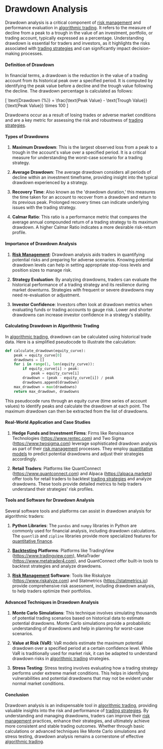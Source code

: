 # Drawdown Analysis

Drawdown analysis is a critical component of [risk management](../r/risk_management.md) and performance evaluation in [algorithmic trading](../a/algorithmic_trading.md). It refers to the measure of decline from a peak to a trough in the value of an investment, portfolio, or trading account, typically expressed as a percentage. Understanding drawdown is essential for traders and investors, as it highlights the risks associated with [trading strategies](../t/trading_strategies.md) and can significantly impact decision-making processes.

#### Definition of Drawdown

In financial terms, a drawdown is the reduction in the value of a trading account from its historical peak over a specified period. It is computed by identifying the peak value before a decline and the trough value following the decline. The drawdown percentage is calculated as follows:

\[ \text{Drawdown (\%)} = \frac{\text{Peak Value} - \text{Trough Value}}{\text{Peak Value}} \times 100 \]

Drawdowns occur as a result of losing trades or adverse market conditions and are a key metric for assessing the risk and robustness of [trading strategies](../t/trading_strategies.md).

#### Types of Drawdowns

1. **Maximum Drawdown**: This is the largest observed loss from a peak to a trough in the account's value over a specified period. It is a critical measure for understanding the worst-case scenario for a trading strategy.

2. **Average Drawdown**: The average drawdown considers all periods of decline within an investment timeframe, providing insight into the typical drawdown experienced by a strategy.

3. **Recovery Time**: Also known as the 'drawdown duration,' this measures the time taken for an account to recover from a drawdown and return to its previous peak. Prolonged recovery times can indicate underlying issues with the trading strategy.

4. **Calmar Ratio**: This ratio is a performance metric that compares the average annual compounded return of a trading strategy to its maximum drawdown. A higher Calmar Ratio indicates a more desirable risk-return profile.

#### Importance of Drawdown Analysis

1. **[Risk Management](../r/risk_management.md)**: Drawdown analysis aids traders in quantifying potential risks and preparing for adverse scenarios. Knowing potential drawdown levels can help in setting appropriate stop-loss levels and position sizes to manage risk.

2. **Strategy Evaluation**: By analyzing drawdowns, traders can evaluate the historical performance of a trading strategy and its resilience during market downturns. Strategies with frequent or severe drawdowns may need re-evaluation or adjustment.

3. **Investor Confidence**: Investors often look at drawdown metrics when evaluating funds or trading accounts to gauge risk. Lower and shorter drawdowns can increase investor confidence in a strategy's stability.

#### Calculating Drawdown in Algorithmic Trading

In [algorithmic trading](../a/algorithmic_trading.md), drawdown can be calculated using historical trade data. Here is a simplified pseudocode to illustrate the calculation:

```python
def calculate_drawdown(equity_curve):
    peak = equity_curve[0]
    drawdowns = []
    for i in range(1, len(equity_curve)):
        if equity_curve[i] > peak:
            peak = equity_curve[i]
        drawdown = (peak - equity_curve[i]) / peak
        drawdowns.append(drawdown)
    max_drawdown = max(drawdowns)
    return max_drawdown, drawdowns
```

This pseudocode runs through an equity curve (time series of account values) to identify peaks and calculate the drawdown at each point. The maximum drawdown can then be extracted from the list of drawdowns.

#### Real-World Application and Case Studies

1. **Hedge Funds and Investment Firms**: Firms like Renaissance Technologies (https://www.rentec.com) and Two Sigma (https://www.twosigma.com) leverage sophisticated drawdown analysis as part of their [risk management](../r/risk_management.md) processes. They employ [quantitative models](../q/quantitative_models.md) to predict potential drawdowns and adjust their strategies accordingly.

2. **Retail Traders**: Platforms like QuantConnect (https://www.quantconnect.com) and Alpaca (https://alpaca.markets) offer tools for retail traders to backtest [trading strategies](../t/trading_strategies.md) and analyze drawdowns. These tools provide detailed metrics to help traders understand their strategies' risk profiles.

#### Tools and Software for Drawdown Analysis

Several software tools and platforms can assist in drawdown analysis for algorithmic traders:

1. **Python Libraries**: The `pandas` and `numpy` libraries in Python are commonly used for financial analysis, including drawdown calculations. The `quantlib` and `zipline` libraries provide more specialized features for [quantitative finance](../q/quantitative_finance.md).

2. **[Backtesting](../b/backtesting.md) Platforms**: Platforms like TradingView (https://www.tradingview.com), MetaTrader (https://www.metatrader4.com), and QuantConnect offer built-in tools to backtest strategies and analyze drawdowns.

3. **[Risk Management](../r/risk_management.md) Software**: Tools like Riskalyze (https://www.riskalyze.com) and Statmetrics (https://statmetrics.io) provide comprehensive risk assessment, including drawdown analysis, to help traders optimize their portfolios.

#### Advanced Techniques in Drawdown Analysis

1. **Monte Carlo Simulations**: This technique involves simulating thousands of potential trading scenarios based on historical data to estimate potential drawdowns. Monte Carlo simulations provide a probabilistic understanding of drawdowns and help in planning for worst-case scenarios.

2. **Value at Risk (VaR)**: VaR models estimate the maximum potential drawdown over a specified period at a certain confidence level. While VaR is traditionally used for market risk, it can be adapted to understand drawdown risks in [algorithmic trading](../a/algorithmic_trading.md) strategies.

3. **Stress Testing**: Stress testing involves evaluating how a trading strategy performs under extreme market conditions. This helps in identifying vulnerabilities and potential drawdowns that may not be evident under normal market conditions.

#### Conclusion

Drawdown analysis is an indispensable tool in [algorithmic trading](../a/algorithmic_trading.md), providing valuable insights into the risk and performance of [trading strategies](../t/trading_strategies.md). By understanding and managing drawdowns, traders can improve their [risk management](../r/risk_management.md) practices, enhance their strategies, and ultimately achieve more consistent and stable trading outcomes. Whether through basic calculations or advanced techniques like Monte Carlo simulations and stress testing, drawdown analysis remains a cornerstone of effective [algorithmic trading](../a/algorithmic_trading.md).
